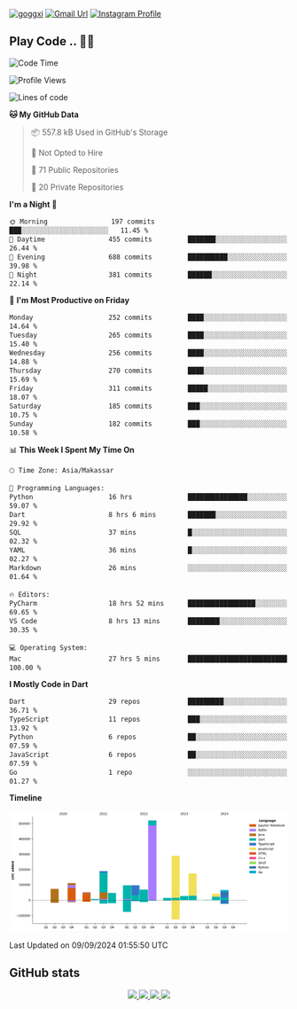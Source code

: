 [![goggxi](https://img.shields.io/badge/Portofolio-Goggxi-orange)](https://goggxi.github.io)
[![Gmail Url](https://img.shields.io/twitter/url?label=Goggxi@gmail.com&logo=gmail&style=social&url=http%3A%2F%2Fmailto%3Acontact.Goggxi@gmail.com)](mailto:Goggxi@gmail.com) [![Instagram Profile](https://img.shields.io/twitter/url?label=moh_rifkan&logo=instagram&style=social&url=https://www.instagram.com/moh_rifkan/)](https://www.instagram.com/moh_rifkan/)

## Play Code .. 💬🚀

<!-- [![Moh Rifkan GitHub stats](https://github-readme-stats.vercel.app/api?username=goggxi&count_private=true&show_icons=true&theme=dracula&custom_title=Goggxi%20Statistic%20🚀)](https://github.com/goggxi/goggxi)

[![Top Langs](https://github-readme-stats.vercel.app/api/top-langs/?username=goggxi&langs_count=8&layout=compact&show_icons=true&theme=dracula)](https://github.com/goggxi/goggxi) -->

<!--START_SECTION:waka-->
![Code Time](http://img.shields.io/badge/Code%20Time-3%2C283%20hrs%2026%20mins-blue)

![Profile Views](http://img.shields.io/badge/Profile%20Views-2-blue)

![Lines of code](https://img.shields.io/badge/From%20Hello%20World%20I%27ve%20Written-1.9%20million%20lines%20of%20code-blue)

**🐱 My GitHub Data** 

> 📦 557.8 kB Used in GitHub's Storage 
 > 
> 🚫 Not Opted to Hire
 > 
> 📜 71 Public Repositories 
 > 
> 🔑 20 Private Repositories 
 > 
**I'm a Night 🦉** 

```text
🌞 Morning                197 commits         ███░░░░░░░░░░░░░░░░░░░░░░   11.45 % 
🌆 Daytime                455 commits         ███████░░░░░░░░░░░░░░░░░░   26.44 % 
🌃 Evening                688 commits         ██████████░░░░░░░░░░░░░░░   39.98 % 
🌙 Night                  381 commits         ██████░░░░░░░░░░░░░░░░░░░   22.14 % 
```
📅 **I'm Most Productive on Friday** 

```text
Monday                   252 commits         ████░░░░░░░░░░░░░░░░░░░░░   14.64 % 
Tuesday                  265 commits         ████░░░░░░░░░░░░░░░░░░░░░   15.40 % 
Wednesday                256 commits         ████░░░░░░░░░░░░░░░░░░░░░   14.88 % 
Thursday                 270 commits         ████░░░░░░░░░░░░░░░░░░░░░   15.69 % 
Friday                   311 commits         █████░░░░░░░░░░░░░░░░░░░░   18.07 % 
Saturday                 185 commits         ███░░░░░░░░░░░░░░░░░░░░░░   10.75 % 
Sunday                   182 commits         ███░░░░░░░░░░░░░░░░░░░░░░   10.58 % 
```


📊 **This Week I Spent My Time On** 

```text
🕑︎ Time Zone: Asia/Makassar

💬 Programming Languages: 
Python                   16 hrs              ███████████████░░░░░░░░░░   59.07 % 
Dart                     8 hrs 6 mins        ███████░░░░░░░░░░░░░░░░░░   29.92 % 
SQL                      37 mins             █░░░░░░░░░░░░░░░░░░░░░░░░   02.32 % 
YAML                     36 mins             █░░░░░░░░░░░░░░░░░░░░░░░░   02.27 % 
Markdown                 26 mins             ░░░░░░░░░░░░░░░░░░░░░░░░░   01.64 % 

🔥 Editors: 
PyCharm                  18 hrs 52 mins      █████████████████░░░░░░░░   69.65 % 
VS Code                  8 hrs 13 mins       ████████░░░░░░░░░░░░░░░░░   30.35 % 

💻 Operating System: 
Mac                      27 hrs 5 mins       █████████████████████████   100.00 % 
```

**I Mostly Code in Dart** 

```text
Dart                     29 repos            █████████░░░░░░░░░░░░░░░░   36.71 % 
TypeScript               11 repos            ███░░░░░░░░░░░░░░░░░░░░░░   13.92 % 
Python                   6 repos             ██░░░░░░░░░░░░░░░░░░░░░░░   07.59 % 
JavaScript               6 repos             ██░░░░░░░░░░░░░░░░░░░░░░░   07.59 % 
Go                       1 repo              ░░░░░░░░░░░░░░░░░░░░░░░░░   01.27 % 
```



**Timeline**

![Lines of Code chart](https://raw.githubusercontent.com/Goggxi/Goggxi/main/assets/bar_graph.png)


 Last Updated on 09/09/2024 01:55:50 UTC
<!--END_SECTION:waka-->

## GitHub stats

<p align="center">
  <a href="https://github.com/goggxi">
    <img src="http://github-profile-summary-cards.vercel.app/api/cards/profile-details?username=goggxi&theme=transparent" />
  </a>
  <a href="https://github.com/goggxi">
    <img src="https://github-readme-streak-stats.herokuapp.com/?user=goggxi&hide_border=true&card_width=338&theme=transparent" />
  </a>
  <a href="https://github.com/goggxi">
    <img src="http://github-profile-summary-cards.vercel.app/api/cards/stats?username=goggxi&theme=transparent" />
  </a>
  <a href="https://github.com/goggxi">
    <img src="https://github-readme-stats.vercel.app/api/top-langs/?username=goggxi&langs_count=10&exclude_repo=&hide=c,makefile,html,css,sass,nix,nunjucks,tsql,dockerfile,shell&card_width=699&hide_border=true&theme=transparent" />
  </a>
  <!-- <br/>
  <a href="https://github.com/goggxi">
    <img src="https://komarev.com/ghpvc/?username=goggxi&color=blue&style=flat" />
  </a> -->
</p>
